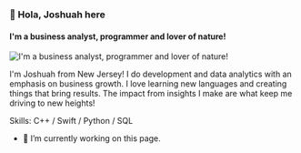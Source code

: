### 👋 Hola, Joshuah here
#### I'm a business analyst, programmer and lover of nature!
![I'm a business analyst, programmer and lover of nature!](https://media.licdn.com/dms/image/D5616AQFFokWWhYmRkw/profile-displaybackgroundimage-shrink_350_1400/0/1711465615126?e=1717027200&v=beta&t=qvpj8j_rBIuj5T0eHvD1uZdE0wGxgOd-_DoCI-bkEW8)

I'm Joshuah from New Jersey! I do development and data analytics with an emphasis on business growth. I love learning new languages and creating things that bring results. The impact from insights I make are what keep me driving to new heights!

Skills: C++ / Swift / Python / SQL 

- 🔭 I’m currently working on this page. 





<!--
**joshwuhh/joshwuhh** is a ✨ _special_ ✨ repository because its `README.md` (this file) appears on your GitHub profile.

Here are some ideas to get you started:


- 🔭 I’m currently working on ...
- 🌱 I’m currently learning ...
- 👯 I’m looking to collaborate on ...
- 🤔 I’m looking for help with ...
- 💬 Ask me about ...
- 📫 How to reach me: ...
- 😄 Pronouns: ...
- ⚡ Fun fact: ...
-->
